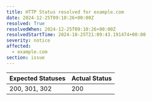 ```yaml
---
title: HTTP Status resolved for example.com
date: 2024-12-25T09:10:26+00:00Z
resolved: True
resolvedWhen: 2024-12-25T09:10:26+00:00Z
resolvedStartTime: 2024-10-25T21:09:43.191474+00:00
severity: notice
affected:
  - example.com
section: issue
---
```


| Expected Statuses | Actual Status  |
|-------------------|----------------|
| 200, 301, 302 | 200 |
